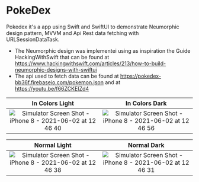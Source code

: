 



# PokeDex
Pokedex it's a app using Swift and SwiftUI to demonstrate Neumorphic design pattern, MVVM and 
Api Rest data fetching with URLSessionDataTask.

- The Neumorphic design was implementei using as inspiration the Guide HackingWithSwift that can be found at 
https://www.hackingwithswift.com/articles/213/how-to-build-neumorphic-designs-with-swiftui
- The api used to fetch data can be found at  https://pokedex-bb36f.firebaseio.com/pokemon.json and at https://youtu.be/f66ZCKEIZd4

In Colors Light             |  In Colors Dark
:-------------------------:|:-------------------------:
![Simulator Screen Shot - iPhone 8 - 2021-06-02 at 12 46 40](https://user-images.githubusercontent.com/35736027/120513835-07a0db00-c3a3-11eb-8b4c-0c24953e8c14.png)  |  ![Simulator Screen Shot - iPhone 8 - 2021-06-02 at 12 46 56](https://user-images.githubusercontent.com/35736027/120513866-0ec7e900-c3a3-11eb-8583-b5628653bafc.png)

Normal Light             |  Normal Dark
:-------------------------:|:-------------------------:
![Simulator Screen Shot - iPhone 8 - 2021-06-02 at 12 46 38](https://user-images.githubusercontent.com/35736027/120513854-0cfe2580-c3a3-11eb-8443-a86c14e86898.png)  |  ![Simulator Screen Shot - iPhone 8 - 2021-06-02 at 12 46 31](https://user-images.githubusercontent.com/35736027/120513873-112a4300-c3a3-11eb-94c7-c0ea21d44d13.png)
